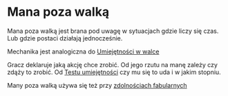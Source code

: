# Mana poza walką

Mana poza walką jest brana pod uwagę w sytuacjach gdzie liczy się czas. Lub gdzie postaci działają jednocześnie.

Mechanika jest analogiczna do [Umiejętności w walce](docs/umiejetnosci-w-walce.md)

Gracz deklaruje jaką akcję chce zrobić. Od jego rzutu na manę zależy czy zdąży to zrobić. Od [Testu umiejętności](docs/testy-umiejętności.md) czy mu się to uda i w jakim stopniu.

Many poza walką używa się też przy [zdolnościach fabularnych](docs/zdolnosc-fabularna.md)
